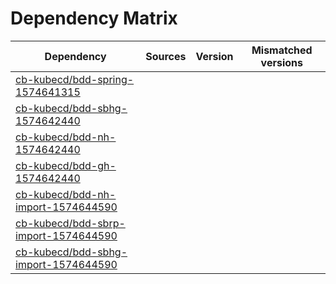 # Dependency Matrix

Dependency | Sources | Version | Mismatched versions
---------- | ------- | ------- | -------------------
[cb-kubecd/bdd-spring-1574641315](https://github.com/cb-kubecd/bdd-spring-1574641315.git) |  | []() | 
[cb-kubecd/bdd-sbhg-1574642440](https://github.com/cb-kubecd/bdd-sbhg-1574642440.git) |  | []() | 
[cb-kubecd/bdd-nh-1574642440](https://github.com/cb-kubecd/bdd-nh-1574642440.git) |  | []() | 
[cb-kubecd/bdd-gh-1574642440](https://github.com/cb-kubecd/bdd-gh-1574642440.git) |  | []() | 
[cb-kubecd/bdd-nh-import-1574644590](https://github.com/cb-kubecd/bdd-nh-import-1574644590.git) |  | []() | 
[cb-kubecd/bdd-sbrp-import-1574644590](https://github.com/cb-kubecd/bdd-sbrp-import-1574644590.git) |  | []() | 
[cb-kubecd/bdd-sbhg-import-1574644590](https://github.com/cb-kubecd/bdd-sbhg-import-1574644590.git) |  | []() | 
